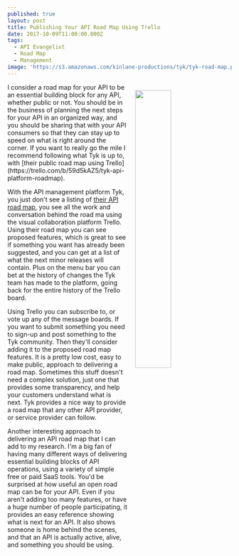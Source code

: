 ```yaml
---
published: true
layout: post
title: Publishing Your API Road Map Using Trello
date: 2017-10-09T11:00:00.000Z
tags:
  - API Evangelist
  - Road Map
  - Management
image: 'https://s3.amazonaws.com/kinlane-productions/tyk/tyk-road-map.png'
---
```

<p><img src="https://s3.amazonaws.com/kinlane-productions/tyk/tyk-road-map.png" align="right" width="40%" style="padding: 15px;" /></p>I consider a road map for your API to be an essential building block for any API, whether public or not. You should be in the business of planning the next steps for your API in an organized way, and you should be sharing that with your API consumers so that they can stay up to speed on what is right around the corner. If you want to really go the mile I recommend following what Tyk is up to, with [their public road map using Trello](https://trello.com/b/59d5kAZ5/tyk-api-platform-roadmap).

With the API management platform Tyk, you just don't see a listing of [their API road map](https://trello.com/b/59d5kAZ5/tyk-api-platform-roadmap), you see all the work and conversation behind the road ma using the visual collaboration platform Trello. Using their road map you can see proposed features, which is great to see if something you want has already been suggested, and you can get at a list of what the next minor releases will contain. Plus on the menu bar you can bet at the history of changes the Tyk team has made to the platform, going back for the entire history of the Trello board. 

Using Trello you can subscribe to, or vote up any of the message boards. If you want to submit something you need to sign-up and post something to the Tyk community. Then they'll consider adding it to the proposed road map features. It is a pretty low cost, easy to make public, approach to delivering a road map. Sometimes this stuff doesn't need a complex solution, just one that provides some transparency, and help your customers understand what is next. Tyk provides a nice way to provide a road map that any other API provider, or service provider can follow.

Another interesting approach to delivering an API road map that I can add to my research.  I'm a big fan of having many different ways of delivering essential building blocks of API operations, using a variety of simple free or paid SaaS tools. You'd be surprised at how useful an open road map can be for your API. Even if you aren't adding too many features, or have a huge number of people participating, it provides an easy reference showing what is next for an API. It also shows someone is home behind the scenes, and that an API is actually active, alive, and something you should be using.